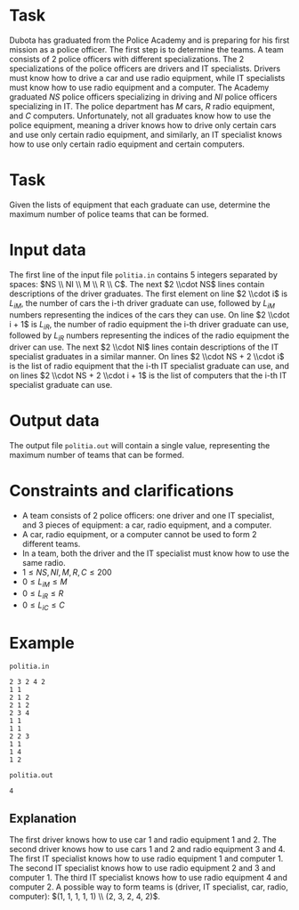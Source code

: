 # Task

Dubota has graduated from the Police Academy and is preparing for his first mission as a police officer. The first step is to determine the teams. A team consists of $2$ police officers with different specializations. The $2$ specializations of the police officers are drivers and IT specialists. Drivers must know how to drive a car and use radio equipment, while IT specialists must know how to use radio equipment and a computer. The Academy graduated $NS$ police officers specializing in driving and $NI$ police officers specializing in IT. The police department has $M$ cars, $R$ radio equipment, and $C$ computers. Unfortunately, not all graduates know how to use the police equipment, meaning a driver knows how to drive only certain cars and use only certain radio equipment, and similarly, an IT specialist knows how to use only certain radio equipment and certain computers.

# Task

Given the lists of equipment that each graduate can use, determine the maximum number of police teams that can be formed.

# Input data

The first line of the input file `politia.in` contains $5$ integers separated by spaces: $NS \\ NI \\ M \\ R \\ C$. The next $2 \\cdot NS$ lines contain descriptions of the driver graduates. The first element on line $2 \\cdot i$ is $L_{iM}$, the number of cars the i-th driver graduate can use, followed by $L_{iM}$ numbers representing the indices of the cars they can use. On line $2 \\cdot i + 1$ is $L_{iR}$, the number of radio equipment the i-th driver graduate can use, followed by $L_{iR}$ numbers representing the indices of the radio equipment the driver can use. The next $2 \\cdot NI$ lines contain descriptions of the IT specialist graduates in a similar manner. On lines $2 \\cdot NS + 2 \\cdot i$ is the list of radio equipment that the i-th IT specialist graduate can use, and on lines $2 \\cdot NS + 2 \\cdot i + 1$ is the list of computers that the i-th IT specialist graduate can use.

# Output data

The output file `politia.out` will contain a single value, representing the maximum number of teams that can be formed.

# Constraints and clarifications

* A team consists of $2$ police officers: one driver and one IT specialist, and $3$ pieces of equipment: a car, radio equipment, and a computer.
* A car, radio equipment, or a computer cannot be used to form $2$ different teams.
* In a team, both the driver and the IT specialist must know how to use the same radio.
* $1 \leq NS, NI, M, R, C \leq 200$
* $0 \leq L_{iM} \leq M$
* $0 \leq L_{iR} \leq R$
* $0 \leq L_{iC} \leq C$

# Example

`politia.in`
```
2 3 2 4 2
1 1
2 1 2
2 1 2
2 3 4
1 1
1 1
2 2 3
1 1
1 4
1 2
```

`politia.out`
```
4
```

## Explanation

The first driver knows how to use car $1$ and radio equipment $1$ and $2$. The second driver knows how to use cars $1$ and $2$ and radio equipment $3$ and $4$. The first IT specialist knows how to use radio equipment $1$ and computer $1$. The second IT specialist knows how to use radio equipment $2$ and $3$ and computer $1$. The third IT specialist knows how to use radio equipment $4$ and computer $2$. A possible way to form teams is (driver, IT specialist, car, radio, computer): $(1, 1, 1, 1, 1) \\ (2, 3, 2, 4, 2)$.

